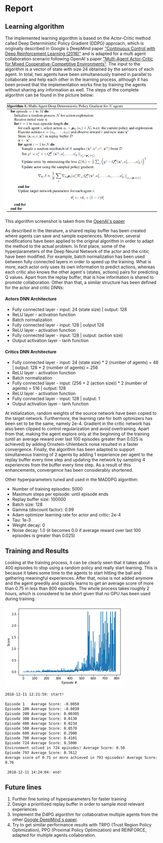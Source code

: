 # Report

## Learning algorithm

The implemented learning algorithm is based on the Actor-Critic method called Deep Deterministic Policy Gradient (DDPG) approach, which is originally described in Google´s DeepMind paper ["Continuous Control with Deep Reinforcement Learning (2016)"](https://arxiv.org/pdf/1509.02971.pdf) and is adapted for a multi agent collaboration scenario following OpenAI´s paper ["Multi-Agent Actor-Critic for Mixed Cooperative-Competitive Environments"](https://arxiv.org/abs/1706.02275). The input to the algorithm is a vector of state with size 24 obtained by the sensors of each agent. In total, two agents have been simultaneously trained in parallel to collaborate and help each other in the learning process, although it has been proved that the implementation works fine by training the agents without sharing any information as well. The steps of the complete algorithm can be found in the picture below:

![Multiple Agent Deep Deterministic Policy Gradient (DDPG) algorithm](./images/MADDPG.png)

This algorithm screenshot is taken from the [OpenAI´s paper](https://arxiv.org/pdf/1706.02275.pdf)


As described in the literature, a shared replay buffer has been created where agents can save and sample experiences. Moreover, several modifications have been applied to the original algorithm in order to adapt the method to the actual problem. In first place, some of the hyperparameters of the Deep Neural Network of the actor and the critic have been modified. For example, batch normalization has been used between fully connected layers in order to speed up the training. What is more, each actor only uses its own information to predict actions, whereas each critic also knows the other agent´s (states, actions) pairs for predicting Q values. Apart from the replay buffer, that is how information is shared to promote collaboration. Other than that, a similar structure has been defined for the actor and critic DNNs:

#### Actors DNN Architecture
- Fully connected layer - input: 24 (state size) | output: 128
- ReLU layer - activation function
- Batch normalization
- Fully connected layer - input: 128 |  output 128
- ReLU layer - activation function
- Fully connected layer - input: 128 | output: (action size)
- Output activation layer - tanh function

#### Critics DNN Architecture
- Fully connected layer - input: 24 (state size) * 2 (number of agents) = 48 | output: 128 * 2 (number of agents) = 256
- ReLU layer - activation function
- Batch normalization
- Fully connected layer - input: (256 + 2 (action size)) * 2 (number of agents) =  516 |  output: 128
- ReLU layer - activation function
- Fully connected layer - input: 128 | output: 1
- Output activation layer - tanh function

At initialization, random weights of the source network have been copied to the target network. Furthermore, the learning rate for both optimizers has been set to be the same, namely 2e-4. Gradient in the critic network has also been clipped to control regularization and avoid overtraining. Apart from that, making the agent explore only at the beginning of the training (until an average reward over last 100 episodes greater than 0.025 is achieved) by adding Ornstein-Uhlenbeck noise resulted in a faster convergence. Finally, the algorithm has been adapted to support simultaneous training of 2 agents by adding 1 experience per agent to the replay buffer every time step and updating the network by sampling 4 experiences from the buffer every time step. As a result of this enhancements, convergence has been considerably shortened.

Other hyperparameters tuned and used in the MADDPG algorithm:

- Number of training episodes: 5000
- Maximum steps per episode: until episode ends
- Replay buffer size: 100000
- Batch size: 128
- Gamma (discount factor): 0.99
- Adam optimizer learning rate for actor and critic: 2e-4
- Tau: 1e-3
- Weight decay: 0
- Noise decay: 1.0 (it becomes 0.0 if average reward over last 100 episodes is greater than 0.025)

## Training and Results

Looking at the training process, it can be clearly seen that it takes about 400 episodes to stop using a random policy and really start learning. This is because it takes some time to the agents to start hitting the ball and gathering meaningful experiences. After that, noise is not added anymore and the agent greedily and quickly learns to get an average score of more than 0.75 in less than 800 episodes. The whole process takes roughly 2 hours, which is considered to be short given that no GPU has been used during training.

![results](./images/training.png)

```
2018-12-11 12:21:59: start!

Episode 1	Average Score: -0.0050
Episode 100	Average Score: -0.0030
Episode 200	Average Score: 0.00305
Episode 300	Average Score: 0.0130
Episode 400	Average Score: 0.0234
Episode 500	Average Score: 0.0570
Episode 600	Average Score: 0.2900
Episode 700	Average Score: 0.4101
Episode 724	Average Score: 0.5006
Environment solved in 724 episodes!	Average Score: 0.50
Episode 793	Average Score: 0.7612
Average score of 0.75 or more achieved in 793 episodes!	Average Score: 0.76

 2018-12-11 14:24:04: end!
```

## Future lines

1. Further fine tuning of hyperparameters for faster training
2. Design a prioritized replay buffer in order to sample most relevant experiences
2. Implement the D4PG algorithm for collaborative multiple agents from the other [Google DeepMind´s paper](https://openreview.net/pdf?id=SyZipzbCb).
3. Try to get similar performance results with TRPO (Trust Region Policy Optimization), PPO (Proximal Policy Optimization) and REINFORCE, adapted for multiple agents collaboration.
